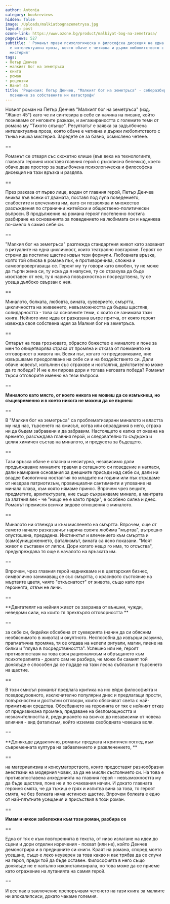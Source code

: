 ```yaml
---
author: Antonia
category: bookreviews
hidden: false
image: /Uploads/malkiatbognazemetrysa.jpg
layout: post
ozone-link: https://www.ozone.bg/product/malkiyat-bog-na-zemetrasa/
pageviews: 527
subtitle: ' Романът прави психологическа и философска дисекция на една връзка. Резултатът
  е интелектуална проза, която обаче е четивна и държи любопитството с тънка нишка
  мистерия'
tags:
- Петър Денчев
- малкият бог на земетръса
- книга
- роман
- рецензии
- Жанет 45
title: 'Рецензия: Петър Денчев, "Малкият бог на земетръса" - себеразбирането като
  познание за собствените ни катастрофи'
---
```


Новият роман на Петър Денчев "Малкият бог на земетръса" (изд. "Жанет 45") като че ли синтезира в себе си начина на писане, който познаваме от неговите разкази, и ангажираността с големите теми от романа му "Тихото слънце". Резултатът е заявка за задълбочена интелектуална проза, която обаче е четивна и държи любопитството с тънка нишка мистерия. Заредете се за бавно, осмислено четене.

\==

Романът се отваря със сюжетно клише (във века на технологиите, главната героиня изоставя главния герой с ръкописна бележка), което обаче дава простор за задълбочена психологическа и философска дисекция на тази връзка и раздяла. 

\==

През разказа от първо лице, воден от главния герой, Петър Денчев вниква във всеки от двамата, поставя под лупа поведението, слабостите и влеченията им, като си позволява и множество разсъждения по странични житейски и обществено-политически въпроси. В продължение на романа героят постепенно постига разбиране на основанията за поведението на любимата си и надниква по-смело в самия себе си. 

\==

"Малкия бог на земетръса" разглежда стандартния живот като захванат в ритуалите на една цикличност, които театрално повтаряме. Героят се стреми да постигне щастие извън тези формули. Любовната връзка, която той описва в романа пък, е противоречива, сложна и самоопровергаваща се. Героят му ту говори като влюбен, ту не може да търпи жена си, ту иска да я напусне, ту се страхува да бъде изоставен от нея, ту я нарича повърхностна и посредствена, ту се усеща дълбоко свързан с нея. 

\==

Миналото, болката, любовта, вината, суеверието, смъртта, цикличността на живеенето, невъзможността да бъдеш щастлив, солидарността - това са основните теми, с които се занимава тази книга. Нейното име идва от разказана вътре притча, от която героят извежда своя собствена идея за Малкия бог на земетръса. 

\==

Олтарът на това грозновато, обрасло божество е миналото и поне за мен то олицетворява страха от промяна и отказа от поемането на отговорност в живота ни. Всеки път, когато го предизвикваме, ние извършваме преодоляване на себе си и на бездействието си. Дали обаче човекът, изпълнен със страхове и носталгия, действително може да го победи? И не е ли пирова дори и тогава неговата победа? Романът търси отговорите именно на тези въпроси. 

\==

**Миналото като място, от което никога не можеш да се измъкнеш, но същевременно и в което никога не можеш да се върнеш**

\==

В "Малкия бог на земетръса" са проблематизирани миналото и властта му над нас, търсенето на смисъл, котва или оправдания в него, страха ни да бъдем забравени и да забравим. Настоящето е капка от океана на времето, разсъждава главния герой, и следователно то съдържа и целия химичен състав на миналото, и предусета за бъдещето. 

\==

Тази връзка обаче е опасна и несигурна, независимо дали продължаваме миналите травми в сегашното си поведение и нагласи, дали намираме основания за днешните присъди над себе си, дали ни владее биологична носталгия по младите ни години или пък страдаме от нездрав патриотизъм, провинциални сантименти и упование на минала слава, към която нямаме принос. Впрочем чрез вещите, предметите, архитектурата, ние също съхраняваме минало, а мантрата за златния век - че "нищо не е както преди", е особено силна и днес. Романът премисля всички видове отношения с миналото. 

\==

Миналото ни отвежда и към мисленето на смъртта. Впрочем, още от самото начало разказвачът нарича своята любима "мъртва", вътрешно опустошена, предадена. Инстинктът и влечението към смъртта и (само)унищожението, фатализмът, вината са ясно показани. "Моят живот е съставен от липси. Дори когато нещо го има, то отсъства", предупреждава тя още в началото на връзката им. 

\==

Впрочем, чрез главния герой надникваме и в цветарския бизнес, символично занимаващ се със смъртта, с красивото състояние на мъртвите цветя, чиято "откъснатост" от живота, също като при героинята, отвън не личи. 

\==

**Двигателят на нейния живот се захранва от външни, чужди, неведоми сили, на които тя прехвърля отговорността **

\==

за себе си, бидейки обсебена от суеверията (начин да си обясним необяснимото в живота) и окултното. Неспособна да извърши разумна, прагматична промяна, тя се отдава на нелепи ритуали, магии, пиене на билки и "плува в посредствеността". Успешно или не, героят противопоставя на това своя рационализъм и обръщането към психотерапията - докато сам не разбира, че може би самият той донякъде е способен да се подаде на тази лесна съблазън в търсенето на щастие.  

\==

В този смисъл романът предлага критика на ню ейдж философията и псевдодуховното, изключително популярни днес и предлагащи прости, повърхностни и достъпни отговори, които обясняват света с най-примитивни средства. Обсебването на героинята от тях е нейният отказ от предизвикана промяна, предаване на безпомощността и незначителността й, редуцирането на всичко до независими от човека влияния - вид фатализъм, който изземва свободната човешка воля. 

\==

**Донякъде дидактично, романът предлага и критичен поглед към съвременната култура на забавлението и развлечението, **

\==

на материализма и консуматорството, които предоставят разнообразни анестезии на модерния човек, за да не мисли състоянието си. На това е противопоставена анхедонията на главния герой - невъзможността му да бъде щастлив, поне не и по очаквания начин. И докато главната героиня смята, че да тъжиш е грях и изпитва вина за това, то героят смята, че без болката няма истинско щастие. Впрочем болката е едно от най-плътните усещания и присъствия в този роман. 

\==

**Имам и някои забележки към този роман, разбира се**

\==

Една от тях е към повторенията в текста, от ниво излагане на идеи до сцени и дори отделни изречения - похват (или не), който Денчев демонстрира и в предишните си книги. Краят на романа, според моето усещане, също е леко неуверен за това какво и как трябва да се случи на героя, преди той да бъде оставен. Философията в него също донякъде не е напълно изкристализирала, но това може да се приеме като отражение на лутанията на самия герой.

\==

И все пак в заключение препоръчвам четенето на тази книга за малките ни апокалипсиси, докато чакаме големия.